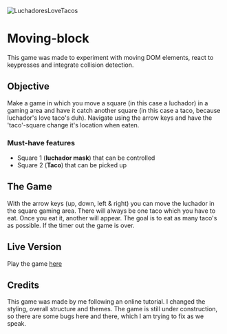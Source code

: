 ![LuchadoresLoveTacos](https://tenor.com/view/chase-hungry-eating-taco-tacos-gif-11869795)

# Moving-block

This game was made to experiment with moving DOM elements, react to keypresses and integrate collision detection.

## Objective

Make a game in which you move a square (in this case a luchador) in a gaming area and have it catch another square (in this case a taco, because luchador's love taco's duh).  Navigate using the arrow keys and have the 'taco'-square change it's location when eaten.

### Must-have features

- Square 1 (**luchador mask**) that can be controlled
- Square 2 (**Taco**) that can be picked up

## The Game

With the arrow keys (up, down, left & right) you can move the luchador in the square gaming area. There will always be one taco which you have to eat.  Once you eat it, another will appear.  The goal is to eat as many taco's as possible.  If the timer out the game is over.

## Live Version

Play the game [here](https://nicplackle.github.io/Moving-Block/ "LuchadoresLoveTacos")

## Credits

This game was made by me following an online tutorial.  I changed the styling, overall structure and themes.  The game is still under construction, so there are some bugs here and there, which I am trying to fix as we speak.  
